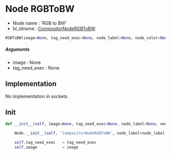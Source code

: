 # Node RGBToBW

- Node name : 'RGB to BW'
- bl_idname : [CompositorNodeRGBToBW](https://docs.blender.org/api/current/bpy.types.CompositorNodeRGBToBW.html)


``` python
RGBToBW(image=None, tag_need_exec=None, node_label=None, node_color=None)
```
##### Arguments

- image : None
- tag_need_exec : None

## Implementation

No implementation in sockets

## Init

``` python
def __init__(self, image=None, tag_need_exec=None, node_label=None, node_color=None):

    Node.__init__(self, 'CompositorNodeRGBToBW', node_label=node_label, node_color=node_color)

    self.tag_need_exec   = tag_need_exec
    self.image           = image
```
